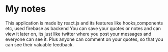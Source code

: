 # My notes

This application is made by react.js and its features like hooks,components etc, used firebase as backend
You can save your quotes or notes and can view it later on, its just like twitter where you post your
messages and everyone can see it. Plus anyone can comment on your quotes, so that you can see their valuable feedback.
